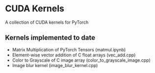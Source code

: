# CUDA Kernels
A collection of CUDA kernels for PyTorch

## Kernels implemented to date
- Matrix Multiplication of PyTorch Tensors (matmul.ipynb)
- Element-wise vector addition of C float arrays (vec_add.cpp)
- Color to Grayscale of C image array (color_to_grayscale_image.cpp)
- Image blur kernel (image_blur_kernel.cpp)


